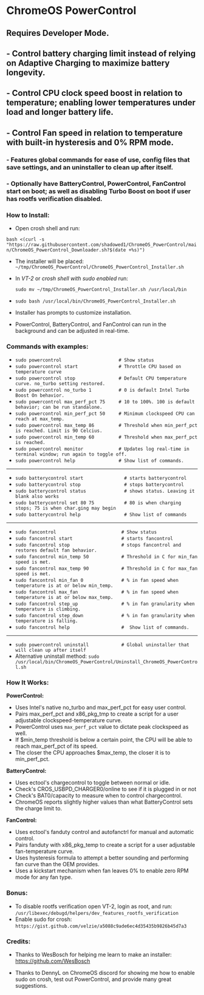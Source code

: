 # **ChromeOS PowerControl**
## Requires Developer Mode. 

## - Control battery charging limit instead of relying on Adaptive Charging to maximize battery longevity. 
## - Control CPU clock speed boost in relation to temperature; enabling lower temperatures under load and longer battery life.
## - Control Fan speed in relation to temperature with built-in hysteresis and 0% RPM mode. 
### - Features global commands for ease of use, config files that save settings, and an uninstaller to clean up after itself. 
### - Optionally have BatteryControl, PowerControl, FanControl start on boot; as well as disabling Turbo Boost on boot if user has rootfs verification disabled.

### __How to Install:__

- Open crosh shell and run:

`bash <(curl -s "https://raw.githubusercontent.com/shadowed1/ChromeOS_PowerControl/main/ChromeOS_PowerControl_Downloader.sh?$(date +%s)")`

- The installer will be placed: `~/tmp/ChromeOS_PowerControl/ChromeOS_PowerControl_Installer.sh`

- In *VT-2* or *crosh shell with sudo enabled* run:
  
  `sudo mv ~/tmp/ChromeOS_PowerControl_Installer.sh /usr/local/bin`
- `sudo bash /usr/local/bin/ChromeOS_PowerControl_Installer.sh`

- Installer has prompts to customize installation.
- PowerControl, BatteryControl, and FanControl can run in the background and can be adjusted in real-time.

### __Commands with examples:__

- `sudo powercontrol                     # Show status`
- `sudo powercontrol start               # Throttle CPU based on temperature curve`
- `sudo powercontrol stop                # Default CPU temperature curve. no_turbo setting restored.`
- `sudo powercontrol no_turbo 1          # 0 is default Intel Turbo Boost On behavior.`
- `sudo powercontrol max_perf_pct 75     # 10 to 100%. 100 is default behavior; can be run standalone.`
- `sudo powercontrol min_perf_pct 50     # Minimum clockspeed CPU can reach at max_temp.`
- `sudo powercontrol max_temp 86         # Threshold when min_perf_pct is reached. Limit is 90 Celcius.`
- `sudo powercontrol min_temp 60         # Threshold when max_perf_pct is reached.`
- `sudo powercontrol monitor             # Updates log real-time in terminal window; run again to toggle off. `
- `sudo powercontrol help                # Show list of commands. `
  
----------------------------------------------------------------------------------------------

- `sudo batterycontrol start               # starts batterycontrol`
- `sudo batterycontrol stop                # stops batterycontrol`
- `sudo batterycontrol status              # shows status. Leaving it blank also works`
- `sudo batterycontrol set 80 75           # 80 is when charging stops; 75 is when char.ging may begin`
- `sudo batterycontrol help                # Show list of commands`

----------------------------------------------------------------------------------------------
- `sudo fancontrol                        # Show status`
- `sudo fancontrol start                  # starts fancontrol`
- `sudo fancontrol stop                   # stops fancontrol and restores default fan behavior.`
- `sudo fancontrol min_temp 50            # Threshold in C for min_fan speed is met.`
- `sudo fancontrol max_temp 90            # Threshold in C for max_fan speed is met.`
- `sudo fancontrol min_fan 0              # % in fan speed when temperature is at or below min_temp.`
- `sudo fancontrol max_fan                # % in fan speed when temperature is at or below max_temp.`
- `sudo fancontrol step_up                # % in fan granularity when temperature is climbing.`
- `sudo fancontrol step_down              # % in fan granularity when temperature is falling.`
- `sudo fancontrol help                   #  Show list of commands. `

----------------------------------------------------------------------------------------------

- `sudo powercontrol uninstall            # Global uninstaller that will clean up after itself`
- Alternative uninstall method: `sudo /usr/local/bin/ChromeOS_PowerControl/Uninstall_ChromeOS_PowerControl.sh`

### __How It Works:__

__PowerControl:__
- Uses Intel's native no_turbo and max_perf_pct for easy user control.
- Pairs max_perf_pct and x86_pkg_tmp to create a script for a user adjustable clockspeed-temperature curve. 
- PowerControl uses `max_perf_pct` value to dictate peak clockspeed as well.
- If $min_temp threshold is below a certain point, the CPU will be able to reach max_perf_pct of its speed.
- The closer the CPU approaches $max_temp, the closer it is to min_perf_pct.

__BatteryControl:__
- Uses ectool's chargecontrol to toggle between normal or idle.
- Check's CROS_USBPD_CHARGER0/online to see if it is plugged in or not
- Check's BAT0/capacity to measure when to control chargecontrol.
- ChromeOS reports slightly higher values than what BatteryControl sets the charge limit to.

__FanControl:__
- Uses ectool's fanduty control and autofanctrl for manual and automatic control.
- Pairs fanduty with x86_pkg_temp to create a script for a user adjustable fan-temperature curve.
- Uses hysteresis formula to attempt a better sounding and performing fan curve than the OEM provides. 
- Uses a kickstart mechanism when fan leaves 0% to enable zero RPM mode for any fan type.

### __Bonus:__
- To disable rootfs verification open VT-2, login as root, and run:
 `/usr/libexec/debugd/helpers/dev_features_rootfs_verification`
- Enable sudo for crosh: `https://gist.github.com/velzie/a5088c9ade6ec4d35435b9826b45d7a3`

###  __Credits:__

- Thanks to WesBosch for helping me learn to make an installer:
  https://github.com/WesBosch
  
- Thanks to DennyL on ChromeOS discord for showing me how to enable sudo on crosh, test out PowerControl, and provide many great suggestions. 


